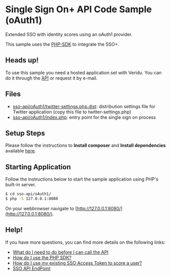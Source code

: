 # Single Sign On+ API Code Sample (oAuth1)
Extended SSO with identity scores using an oAuth1 provider.

This sample uses the [PHP-SDK](https://github.com/veridu/veridu-php) to integrate the SSO+.

## Heads up!
To use this sample you need a hosted application set with Veridu.
You can do it through the [API](https://veridu.com/wiki/Application_Resource) or request it by e-mail.

## Files
 * [sso-api/oAuth1/twitter-settings.php.dist](twitter-settings.php.dist): distribution settings file for Twitter application (copy this file to twitter-settings.php)
 * [sso-api/oAuth1/index.php](index.php): entry point for the single sign on process

## Setup Steps
Please follow the instructions to **Install composer** and **Install dependencies** available [here](../README.md).

## Starting Application
Follow the instructions below to start the sample application using PHP's built-in server.
```bash
$ cd sso-api/oAuth1/
$ php -S 127.0.0.1:8080
```

On your webbrowser navigate to [http://127.0.0.1:8080/](http://127.0.0.1:8080/).

## Help!
If you have more questions, you can find more details on the following links:
 * [What do I need to do before I can call the API](https://veridu.com/wiki/What_do_I_need_to_do_before_I_can_call_the_API)
 * [How do I use the PHP SDK?](https://veridu.com/wiki/How_do_I_use_the_PHP_SDK%3F)
 * [How do I use my existing SSO Access Token to score a user?](https://veridu.com/wiki/How_do_I_use_my_existing_SSO_Access_Token_to_score_a_user%3F)
 * [SSO API EndPoint](https://veridu.com/wiki/SSO_Resource)
